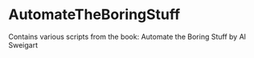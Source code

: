 # AutomateTheBoringStuff
Contains various scripts from the book: Automate the Boring Stuff by Al Sweigart
